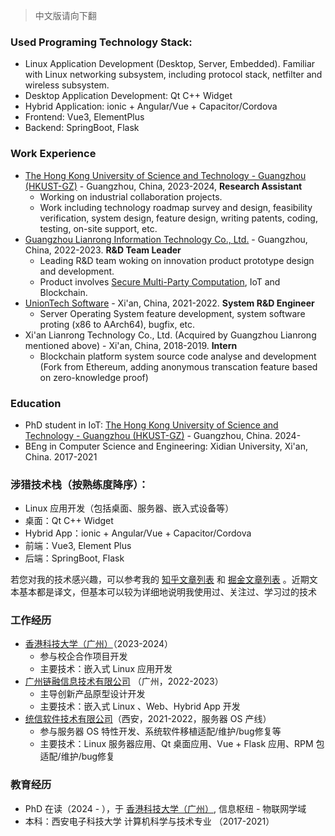 > 中文版请向下翻

### Used Programing Technology Stack:
- Linux Application Development (Desktop, Server, Embedded). Familiar with Linux networking subsystem, including protocol stack, netfilter and wireless subsystem.
- Desktop Application Development: Qt C++ Widget
- Hybrid Application: ionic + Angular/Vue + Capacitor/Cordova
- Frontend: Vue3, ElementPlus
- Backend: SpringBoot, Flask

### Work Experience
- [The Hong Kong University of Science and Technology - Guangzhou (HKUST-GZ)](https://www.hkust-gz.edu.cn/) - Guangzhou, China, 2023-2024, **Research Assistant**
  - Working on industrial collaboration projects.
  - Work including technology roadmap survey and design, feasibility verification, system design, feature design, writing patents, coding, testing, on-site support, etc. 
- [Guangzhou Lianrong Information Technology Co., Ltd.](https://www.lianronginfo.com/) - Guangzhou, China, 2022-2023. **R&D Team Leader**
  - Leading R&D team woking on innovation product prototype design and development.
  - Product involves [Secure Multi-Party Computation](https://en.wikipedia.org/wiki/Secure_multi-party_computation), IoT and Blockchain.
- [UnionTech Software](https://uos.uniontech.com/About.html) - Xi'an, China, 2021-2022. **System R&D Engineer**
  - Server Operating System feature development, system software proting (x86 to AArch64), bugfix, etc.
- Xi'an Lianrong Technology Co., Ltd. (Acquired by Guangzhou Lianrong mentioned above) - Xi'an, China, 2018-2019. **Intern**
  - Blockchain platform system source code analyse and development (Fork from Ethereum, adding anonymous transcation feature based on zero-knowledge proof)

### Education
- PhD student in IoT: [The Hong Kong University of Science and Technology - Guangzhou (HKUST-GZ)](https://www.hkust-gz.edu.cn/) - Guangzhou, China. 2024-
- BEng in Computer Science and Engineering: Xidian University, Xi'an, China. 2017-2021


### 涉猎技术栈（按熟练度降序）：
- Linux 应用开发（包括桌面、服务器、嵌入式设备等）
- 桌面：Qt C++ Widget
- Hybrid App：ionic + Angular/Vue + Capacitor/Cordova
- 前端：Vue3, Element Plus
- 后端：SpringBoot, Flask

若您对我的技术感兴趣，可以参考我的 [知乎文章列表](https://www.zhihu.com/people/li-jing-wei-78/posts) 和 [掘金文章列表](https://juejin.cn/user/1996368848621319/posts) 。近期文本基本都是译文，但基本可以较为详细地说明我使用过、关注过、学习过的技术


### 工作经历
- [香港科技大学（广州）](https://www.hkust-gz.edu.cn/zh/?variant=zh-cn)（2023-2024）
  - 参与校企合作项目开发
  - 主要技术：嵌入式 Linux 应用开发
- [广州链融信息技术有限公司](https://www.lianronginfo.com/) （广州，2022-2023）
  - 主导创新产品原型设计开发
  - 主要技术：嵌入式 Linux 、Web、Hybrid App 开发
- [统信软件技术有限公司](https://www.uniontech.com/)（西安，2021-2022，服务器 OS 产线）
  - 参与服务器 OS 特性开发、系统软件移植适配/维护/bug修复等
  - 主要技术：Linux 服务器应用、Qt 桌面应用、Vue + Flask 应用、RPM 包适配/维护/bug修复
 
### 教育经历
- PhD 在读（2024 - ），于 [香港科技大学（广州）](https://www.hkust-gz.edu.cn/zh/?variant=zh-cn), 信息枢纽 - 物联网学域
- 本科：西安电子科技大学 计算机科学与技术专业 （2017-2021）
